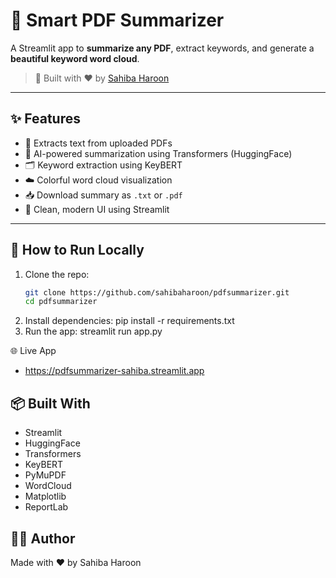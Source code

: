 # 📄 Smart PDF Summarizer

A Streamlit app to **summarize any PDF**, extract keywords, and generate a **beautiful keyword word cloud**.

> 🚀 Built with ❤️ by [Sahiba Haroon](https://github.com/sahibaharoon)

---

## ✨ Features

- 🧠 Extracts text from uploaded PDFs
- 📝 AI-powered summarization using Transformers (HuggingFace)
- 🗂 Keyword extraction using KeyBERT
- ☁️ Colorful word cloud visualization
- 📥 Download summary as `.txt` or `.pdf`
- 🔐 Clean, modern UI using Streamlit

---

## 🚀 How to Run Locally

1. Clone the repo:
   ```bash
   git clone https://github.com/sahibaharoon/pdfsummarizer.git
   cd pdfsummarizer
2. Install dependencies:
    pip install -r requirements.txt
3. Run the app:
    streamlit run app.py

🌐 Live App

- https://pdfsummarizer-sahiba.streamlit.app

## 📦 Built With

- Streamlit
- HuggingFace 
- Transformers
- KeyBERT
- PyMuPDF
- WordCloud
- Matplotlib
- ReportLab
## 🙋‍♀️ Author

Made with ❤️ by Sahiba Haroon
